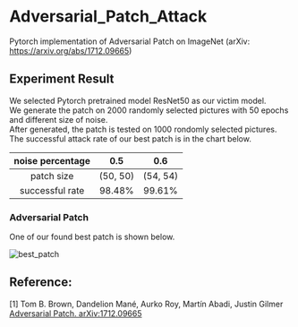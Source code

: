 # Adversarial_Patch_Attack
Pytorch implementation of Adversarial Patch on ImageNet (arXiv: https://arxiv.org/abs/1712.09665)

## Experiment Result
We selected Pytorch pretrained model ResNet50 as our victim model.  
We generate the patch on 2000 randomly selected pictures with 50 epochs and different size of noise.  
After generated, the patch is tested on 1000 rondomly selected pictures.  
The successful attack rate of our best patch is in the chart below.  

|noise percentage | 0.5 | 0.6 |
|:----: | :----: |:----:|
|patch size | (50, 50) | (54, 54) | 
|successful rate | 98.48% | 99.61% |

### Adversarial Patch
One of our found best patch is shown below.  


![best_patch](./experiment_statistics/5%noise/picture/best_patch.png)

## Reference:
[1] Tom B. Brown, Dandelion Mané, Aurko Roy, Martín Abadi, Justin Gilmer  
    [Adversarial Patch. arXiv:1712.09665](https://arxiv.org/abs/1712.09665)
